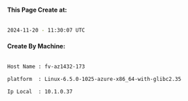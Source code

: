 
   
#### This Page Create at:

```bash

2024-11-20 - 11:30:07 UTC

```

#### Create By Machine:

```bash

Host Name : fv-az1432-173

platform  : Linux-6.5.0-1025-azure-x86_64-with-glibc2.35

Ip Local  : 10.1.0.37

```

